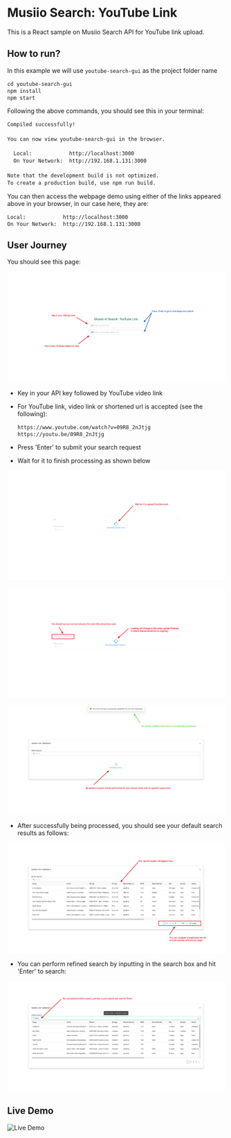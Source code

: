 # Musiio Search: YouTube Link

This is a React sample on Musiio Search API for YouTube link upload.

## How to run?

In this example we will use `youtube-search-gui` as the project folder name

```
cd youtube-search-gui
npm install
npm start
```

Following the above commands, you should see this in your terminal:

```bash
Compiled successfully!

You can now view youtube-search-gui in the browser.

  Local:            http://localhost:3000
  On Your Network:  http://192.168.1.131:3000
  
Note that the development build is not optimized.
To create a production build, use npm run build.
```

You can then access the webpage demo using either of the links appeared above in your browser, in our case here, they are:

```
Local:            http://localhost:3000
On Your Network:  http://192.168.1.131:3000
```

## User Journey

You should see this page:

![](./docs/1.jpg)

* Key in your API key followed by YouTube video link

* For YouTube link, video link or shortened url is accepted (see the following):

  ```
  https://www.youtube.com/watch?v=09R8_2nJtjg
  https://youtu.be/09R8_2nJtjg
  ```

* Press 'Enter' to submit your search request

* Wait for it to finish processing as shown below

![](./docs/2.jpg)

![](./docs/3.jpg)

![](./docs/4.jpg)

* After successfully being processed, you should see your default search results as follows:

![](./docs/5.jpg)

* You can perform refined search by inputting in the search box and hit 'Enter' to search:

![](./docs/6.jpg)

## Live Demo

![Live Demo](./docs/demo.gif)

